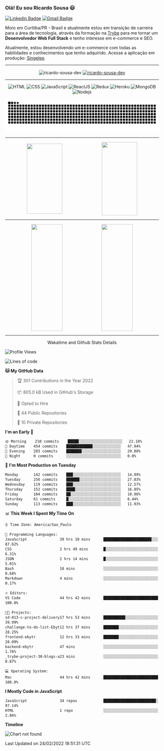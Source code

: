 ### Olá! Eu sou Ricardo Sousa :smiley:

[![Linkedin Badge](https://img.shields.io/badge/-LinkedIn-0077B5?style=flat-square&logo=Linkedin&logoColor=white&link=https://www.linkedin.com/in/rwmsousa/)](https://www.linkedin.com/in/rwmsousa/) [![Gmail Badge](https://img.shields.io/badge/-Gmail-D14836?style=flat-square&logo=Gmail&logoColor=white&link=mailto:rwmsousa@gmail.com)](mailto:rwmsousa@gmail.com) &nbsp;

Moro em Curitiba/PR - Brasil e atualmente estou em transição de carreira para a área de tecnologia, através da formação na [Trybe](https://www.betrybe.com/) para me tornar um **Desenvolvedor Web Full Stack** e tenho interesse em e-commerce e SEO. 

Atualmente, estou desenvolvendo um e-commerce com todas as habilidades e conhecimentos que tenho adquirido. Acesse a aplicação em produção: <a href="https://www.singelee.com.br">Singelee</a>.


* * *


<div align="center" margin-bottom="40px" width="100%>
  <a href="https://github.com/ricardo-sousa-dev">
  <img align="center" height="160em" width="48%" margin="3px" src="https://github-readme-stats.vercel.app/api?username=ricardo-sousa-dev&show_icons=tru&theme=dracula&include_all_commits=true&count_private=true" alt="ricardo-sousa-dev" />
</a>
<a href="https://github.com/ricardo-sousa-dev">
  <img align="center" height="160em" width="48%" margin="3px" src="https://github-readme-stats.vercel.app/api/top-langs/?username=ricardo-sousa-dev&layout=compact&langs_count=20&theme=dracula" alt="ricardo-sousa-dev" />
</a>


* * *

 <div align="center" margin-bottom="40px" width="100%>                                                                                       
<img alt="Git" src="https://img.shields.io/badge/-Git-F05032?style=flat-square&logo=git&logoColor=white" />
<img alt="HTML" src="https://img.shields.io/badge/-HTML-E34F26?style=flat-square&logo=html5&logoColor=white" />
<img alt="CSS" src="https://img.shields.io/badge/-CSS-1572B6?style=flat-square&logo=css3&logoColor=white" />
<img alt="JavaScript" src="https://img.shields.io/badge/-JavaScript-yellow?style=flat-square&logo=JavaScript&logoColor=white" />
<img alt="ReactJS" src="https://img.shields.io/badge/-React-61DAFB?style=flat-square&logo=React&logoColor=black" />
<img alt="Redux" src="https://img.shields.io/badge/-Redux-764ABC?style=flat-square&logo=Redux&logoColor=white" />
<!--- <img alt="React Testing Library" src="https://img.shields.io/badge/-RTL-61DAFB?style=flat-square&logo=react&logoColor=black" /> -->
<!--- <img alt="Jest" src="https://img.shields.io/badge/-Jest-C21325?style=flat-square&logo=jest&logoColor=white" /> -->
<!--- <img alt="Docker" src="https://img.shields.io/badge/-Docker-46a2f1?style=flat-square&logo=docker&logoColor=white" /> -->
<!--- <img alt="TypeScript" src="https://img.shields.io/badge/-TypeScript-007ACC?style=flat-square&logo=typescript&logoColor=white" /> -->
<img alt="Heroku" src="https://img.shields.io/badge/-Heroku-430098?style=flat-square&logo=heroku&logoColor=white" />
<img alt="MongoDB" src="https://img.shields.io/badge/-MongoDB-13aa52?style=flat-square&logo=mongodb&logoColor=white" />
<img alt="Nodejs" src="https://img.shields.io/badge/-Nodejs-43853d?style=flat-square&logo=Node.js&logoColor=white" />
</div>

![Snake animation](https://github.com/ricardo-sousa-dev/ricardo-sousa-dev/blob/output/github-contribution-grid-snake.svg)
                                                                                                                                  

* * *



<img align="center" height="230em" width="48%" margin="3px" src="https://github-profile-trophy.vercel.app/?username=ricardo-sousa-dev&row=2&column=3&theme=gruvbox"/>


<img align="center" height="240em" width="48%" margin="3px" src="https://github-readme-streak-stats.herokuapp.com/?user=ricardo-sousa-dev&theme=dark"/>



* * *

                                                
<img align="center" height="350em" width="45%" margin="6px" src="https://wakatime.com/share/@ricardosousa/e673d767-3034-4805-b42d-fb10043057cb.svg" />
<img align="center" height="350em" width="45%" margin="6px" src="https://wakatime.com/share/@ricardosousa/4368570b-cd87-4a95-9cd9-b83f7f1fbea0.svg" />


* * *



 <summary>Wakatime and Github Stats Details</summary>
 
 <div align="left" margin-bottom="40px" width="100%>   
  
<!--START_SECTION:waka-->
![Code Time](http://img.shields.io/badge/Code%20Time-441%20hrs%2032%20mins-blue)

![Profile Views](http://img.shields.io/badge/Profile%20Views-13-blue)

![Lines of code](https://img.shields.io/badge/From%20Hello%20World%20I%27ve%20Written-9%20Million%20lines%20of%20code-blue)

**🐱 My GitHub Data** 

> 🏆 301 Contributions in the Year 2022
 > 
> 📦 805.0 kB Used in GitHub's Storage 
 > 
> 💼 Opted to Hire
 > 
> 📜 44 Public Repositories 
 > 
> 🔑 10 Private Repositories  
 > 
**I'm an Early 🐤** 

```text
🌞 Morning    210 commits    █████░░░░░░░░░░░░░░░░░░░░   22.18% 
🌆 Daytime    454 commits    ████████████░░░░░░░░░░░░░   47.94% 
🌃 Evening    283 commits    ███████░░░░░░░░░░░░░░░░░░   29.88% 
🌙 Night      0 commits      ░░░░░░░░░░░░░░░░░░░░░░░░░   0.0%

```
📅 **I'm Most Productive on Tuesday** 

```text
Monday       142 commits    ███░░░░░░░░░░░░░░░░░░░░░░   14.99% 
Tuesday      256 commits    ██████░░░░░░░░░░░░░░░░░░░   27.03% 
Wednesday    119 commits    ███░░░░░░░░░░░░░░░░░░░░░░   12.57% 
Thursday     152 commits    ████░░░░░░░░░░░░░░░░░░░░░   16.05% 
Friday       104 commits    ██░░░░░░░░░░░░░░░░░░░░░░░   10.98% 
Saturday     61 commits     █░░░░░░░░░░░░░░░░░░░░░░░░   6.44% 
Sunday       113 commits    ███░░░░░░░░░░░░░░░░░░░░░░   11.93%

```


📊 **This Week I Spent My Time On** 

```text
⌚︎ Time Zone: America/Sao_Paulo

💬 Programming Languages: 
JavaScript               39 hrs 10 mins      ██████████████████████░░░   87.62% 
CSS                      2 hrs 49 mins       █░░░░░░░░░░░░░░░░░░░░░░░░   6.31% 
JSON                     2 hrs 14 mins       █░░░░░░░░░░░░░░░░░░░░░░░░   5.01% 
Bash                     18 mins             ░░░░░░░░░░░░░░░░░░░░░░░░░   0.68% 
Markdown                 4 mins              ░░░░░░░░░░░░░░░░░░░░░░░░░   0.17%

🔥 Editors: 
VS Code                  44 hrs 42 mins      █████████████████████████   100.0%

🐱‍💻 Projects: 
sd-013-c-project-delivery17 hrs 53 mins      ██████████░░░░░░░░░░░░░░░   39.99% 
challange-to-do-list-Ebyt12 hrs 37 mins      ███████░░░░░░░░░░░░░░░░░░   28.25% 
frontend-ebytr           12 hrs 33 mins      ███████░░░░░░░░░░░░░░░░░░   28.09% 
backend-ebytr            47 mins             ░░░░░░░░░░░░░░░░░░░░░░░░░   1.76% 
_trybe-project-30-blogs-a23 mins             ░░░░░░░░░░░░░░░░░░░░░░░░░   0.87%

💻 Operating System: 
Mac                      44 hrs 42 mins      █████████████████████████   100.0%

```

**I Mostly Code in JavaScript** 

```text
JavaScript               34 repos            ████████████████████████░   97.14% 
HTML                     1 repo              ░░░░░░░░░░░░░░░░░░░░░░░░░   2.86%

```


**Timeline**

![Chart not found](https://raw.githubusercontent.com/ricardo-sousa-dev/ricardo-sousa-dev/master/charts/bar_graph.png) 


 Last Updated on 24/02/2022 18:51:31 UTC
<!--END_SECTION:waka-->
              
  </div>



                                                                                                                                                      
</div>
